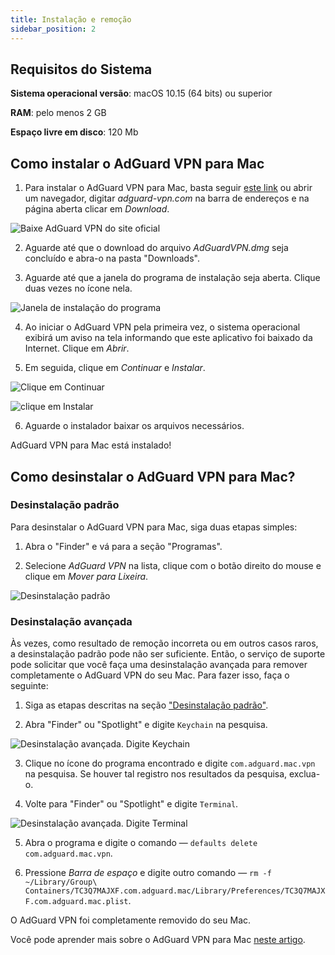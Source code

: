 ```yaml
---
title: Instalação e remoção
sidebar_position: 2
---
```


## Requisitos do Sistema

**Sistema operacional versão**: macOS 10.15 (64 bits) ou superior

**RAM**: pelo menos 2 GB

**Espaço livre em disco**: 120 Mb


## Como instalar o AdGuard VPN para Mac

1. Para instalar o AdGuard VPN para Mac, basta seguir [este link](https://agrd.io/mac_vpn) ou abrir um navegador, digitar *adguard-vpn.com* na barra de endereços e na página aberta clicar em *Download*.

![Baixe AdGuard VPN do site oficial](https://cdn.adguardvpn.com/public/Adguard/kb/vpn-install/mac-install-en.png)

2. Aguarde até que o download do arquivo *AdGuardVPN.dmg* seja concluído e abra-o na pasta "Downloads".

3. Aguarde até que a janela do programa de instalação seja aberta. Clique duas vezes no ícone nela.

![Janela de instalação do programa](https://cdn.adguardvpn.com/public/Adguard/kb/vpn-install/mac-install-ru-1.png)

4. Ao iniciar o AdGuard VPN pela primeira vez, o sistema operacional exibirá um aviso na tela informando que este aplicativo foi baixado da Internet. Clique em *Abrir*.

5. Em seguida, clique em *Continuar* e *Instalar*.

![Clique em Continuar](https://cdn.adguardvpn.com/public/Adguard/kb/vpn-install/.mac-install-2-en~imageoptim.png)

![clique em Instalar](https://cdn.adguardvpn.com/public/Adguard/kb/vpn-install/mac-install-3-en.png)

6. Aguarde o instalador baixar os arquivos necessários.

AdGuard VPN para Mac está instalado!


## Como desinstalar o AdGuard VPN para Mac?

### Desinstalação padrão

Para desinstalar o AdGuard VPN para Mac, siga duas etapas simples:

1. Abra o "Finder" e vá para a seção "Programas".

2. Selecione *AdGuard VPN* na lista, clique com o botão direito do mouse e clique em *Mover para Lixeira*.

![Desinstalação padrão](https://cdn.adguardvpn.com/public/Adguard/kb/vpn-install/mac-uninstall-1-en.png)


### Desinstalação avançada

Às vezes, como resultado de remoção incorreta ou em outros casos raros, a desinstalação padrão pode não ser suficiente. Então, o serviço de suporte pode solicitar que você faça uma desinstalação avançada para remover completamente o AdGuard VPN do seu Mac. Para fazer isso, faça o seguinte:

1. Siga as etapas descritas na seção ["Desinstalação padrão"](#how-to-uninstall-adguard-vpn-for-mac).

2. Abra "Finder" ou "Spotlight" e digite `Keychain` na pesquisa.

![Desinstalação avançada. Digite Keychain](https://cdn.adguardvpn.com/public/Adguard/kb/vpn-install/mac-key-chain-en.png)

3. Clique no ícone do programa encontrado e digite `com.adguard.mac.vpn` na pesquisa. Se houver tal registro nos resultados da pesquisa, exclua-o.

4. Volte para "Finder" ou "Spotlight" e digite `Terminal`.

![Desinstalação avançada. Digite Terminal](https://cdn.adguardvpn.com/public/Adguard/kb/vpn-install/mac-terminal-en.png)

5. Abra o programa e digite o comando — `defaults delete com.adguard.mac.vpn`.

6. Pressione *Barra de espaço* e digite outro comando — `rm -f ~/Library/Group\ Containers/TC3Q7MAJXF.com.adguard.mac/Library/Preferences/TC3Q7MAJXF.com.adguard.mac.plist`.

O AdGuard VPN foi completamente removido do seu Mac.

Você pode aprender mais sobre o AdGuard VPN para Mac [neste artigo](/adguard-vpn-for-mac/overview.md).
